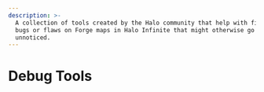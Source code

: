 ```yaml
---
description: >-
  A collection of tools created by the Halo community that help with finding
  bugs or flaws on Forge maps in Halo Infinite that might otherwise go
  unnoticed.
---
```


# Debug Tools

